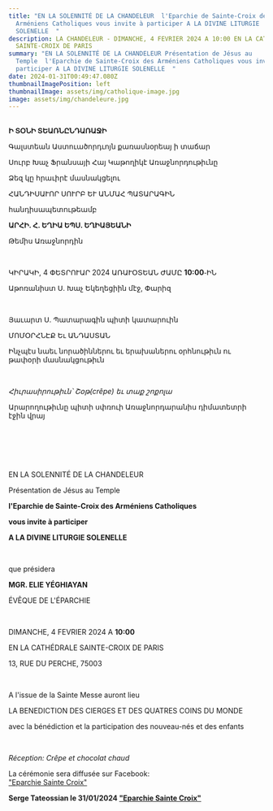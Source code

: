 ```yaml
---
title: "EN LA SOLENNITÉ DE LA CHANDELEUR  l'Eparchie de Sainte-Croix des
  Arméniens Catholiques vous invite à participer A LA DIVINE LITURGIE
  SOLENELLE  "
description: LA CHANDELEUR - DIMANCHE, 4 FEVRIER 2024 A 10:00 EN LA CATHÉDRALE
  SAINTE-CROIX DE PARIS
summary: "EN LA SOLENNITÉ DE LA CHANDELEUR Présentation de Jésus au
  Temple  l'Eparchie de Sainte-Croix des Arméniens Catholiques vous invite à
  participer A LA DIVINE LITURGIE SOLENELLE  "
date: 2024-01-31T00:49:47.080Z
thumbnailImagePosition: left
thumbnailImage: assets/img/catholique-image.jpg
image: assets/img/chandeleure.jpg
---
```

\
**Ի ՏՕՆԻ ՏԵԱՌՆԸՆԴԱՌԱՋԻ**

Գալստեան Աստուածորդւոյն քառասնօրեայ ի տաճար

Սուրբ Խաչ Ֆրանսայի Հայ Կաթողիկէ Առաջնորդութիւնը

Ձեզ կը հրաւիրէ մասնակցելու

ՀԱՆԴԻՍԱՒՈՐ ՍՈՒՐԲ ԵՒ ԱՆՄԱՀ ՊԱՏԱՐԱԳԻՆ



հանդիսապետութեամբ

**ԱՐՀԻ. Հ. ԵՂԻԱ ԵՊՍ. ԵՂԻԱՅԵԱՆԻ**

Թեմիս Առաջնորդին

 

ԿԻՐԱԿԻ, 4 ՓԵՏՐՈՒԱՐ 2024 ԱՌԱՒՕՏԵԱՆ ԺԱՄԸ **10:00**֊ԻՆ

Աթոռանիստ Ս. Խաչ Եկեղեցիին մէջ, Փարիզ

 

Յաւարտ Ս. Պատարագին պիտի կատարուին

ՄՈՄՕՐՀՆԷՔ Եւ ԱՆԴԱՍՏԱՆ

Ինչպէս նաեւ նորածիններու եւ երախաներու օրհնութիւն ու թափօրի մասնակցութիւն

 

*Հիւրասիրութիւն՝ Շօթ(crêpe) եւ տաք շոքոլա*

Արարողութիւնը պիտի սփռուի Առաջնորդարանիս դիմատետրի էջին վրայ

\
\
\
\
\
EN LA SOLENNITÉ DE LA CHANDELEUR

Présentation de Jésus au Temple



**l'Eparchie de Sainte-Croix des Arméniens Catholiques**

**vous invite à participer**

**A LA DIVINE LITURGIE SOLENELLE**

 

que présidera

**MGR. ELIE YÉGHIAYAN**

ÉVÊQUE DE L'ÉPARCHIE

 

DIMANCHE, 4 FEVRIER 2024 A **10:00**

EN LA CATHÉDRALE SAINTE-CROIX DE PARIS

13, RUE DU PERCHE, 75003

 

A l'issue de la Sainte Messe auront lieu

LA BENEDICTION DES CIERGES ET DES QUATRES COINS DU MONDE

avec la bénédiction et la participation des nouveau-nés et des enfants

 

*Réception: Crêpe et chocolat chaud*

La cérémonie sera diffusée sur Facebook:\
["Eparchie Sainte Croix"](https://www.facebook.com/EparchieSainteCroix/)



**Serge Tateossian le 31/01/2024 ["Eparchie Sainte Croix"](https://www.facebook.com/EparchieSainteCroix/)**